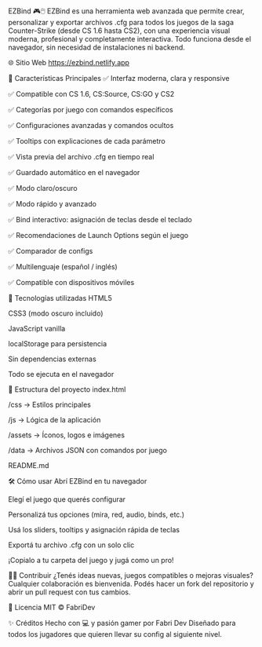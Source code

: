 EZBind 🎮🖱️
EZBind es una herramienta web avanzada que permite crear, personalizar y exportar archivos .cfg para todos los juegos de la saga Counter-Strike (desde CS 1.6 hasta CS2), con una experiencia visual moderna, profesional y completamente interactiva. Todo funciona desde el navegador, sin necesidad de instalaciones ni backend.

🌐 Sitio Web
https://ezbind.netlify.app

🧩 Características Principales
✅ Interfaz moderna, clara y responsive

✅ Compatible con CS 1.6, CS:Source, CS:GO y CS2

✅ Categorías por juego con comandos específicos

✅ Configuraciones avanzadas y comandos ocultos

✅ Tooltips con explicaciones de cada parámetro

✅ Vista previa del archivo .cfg en tiempo real

✅ Guardado automático en el navegador

✅ Modo claro/oscuro

✅ Modo rápido y avanzado

✅ Bind interactivo: asignación de teclas desde el teclado

✅ Recomendaciones de Launch Options según el juego

✅ Comparador de configs

✅ Multilenguaje (español / inglés)

✅ Compatible con dispositivos móviles

🚀 Tecnologías utilizadas
HTML5

CSS3 (modo oscuro incluido)

JavaScript vanilla

localStorage para persistencia

Sin dependencias externas

Todo se ejecuta en el navegador

📂 Estructura del proyecto
index.html

/css → Estilos principales

/js → Lógica de la aplicación

/assets → Íconos, logos e imágenes

/data → Archivos JSON con comandos por juego

README.md

🛠️ Cómo usar
Abrí EZBind en tu navegador

Elegí el juego que querés configurar

Personalizá tus opciones (mira, red, audio, binds, etc.)

Usá los sliders, tooltips y asignación rápida de teclas

Exportá tu archivo .cfg con un solo clic

¡Copialo a tu carpeta del juego y jugá como un pro!

🧑‍💻 Contribuir
¿Tenés ideas nuevas, juegos compatibles o mejoras visuales?
Cualquier colaboración es bienvenida. Podés hacer un fork del repositorio y abrir un pull request con tus cambios.

📜 Licencia
MIT © FabriDev

✨ Créditos
Hecho con 💻 y pasión gamer por Fabri Dev
Diseñado para todos los jugadores que quieren llevar su config al siguiente nivel.
